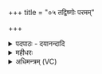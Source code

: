 +++
title = "०५ तद्विष्णोः परमम्"

+++
<details><summary>पदपाठः - दयानन्दादि</summary>

तत्। विष्णोः॑। प॒र॒मम्। प॒दम्। सदा॑। प॒श्य॒न्ति॒। सू॒रयः॑। दि॒वी᳕वेति॑ दिविऽइ॑व। चक्षुः॑। आत॑त॒मित्यात॑तम्। ५।
</details>

<details><summary>महीधरः</summary>

म० तद्विष्णोरिति चषालमीक्षमाणमिति' (का० ६ । ३ । १३ ) यूपकटकं प्रेक्षमाणं यजमानं वाचयेदिति सूत्रार्थः । सूरयः विद्वांसो वेदान्तपारगाः विष्णोः तत्परमं पदं स्वरूपं सदा पश्यन्ति । कीदृशम् । दिवि आकाशे निरावरणे चक्षुरिवाततं व्याप्तम् । यद्वा यत् दिवि आकाशे चक्षुरादित्यमण्डलमाततं विस्तारितम् । इवोऽनर्थकः । चक्षुःशब्देनान्यत्रापि मण्डलमुच्यते । 'चक्षुर्मित्रस्य वरुणस्य' (अ० ७ क० ४२)। 'तञ्चक्षुर्देवहितम्' (अ० ३६ क० २४) ॥ ५ ॥  
षष्ठी।
</details>

<details><summary>अधिमन्त्रम् (VC)</summary>

- विष्णुर्देवता
- मेधातिथिर्ऋषिः
- आर्षी गायत्री
- षड्जः
</details>